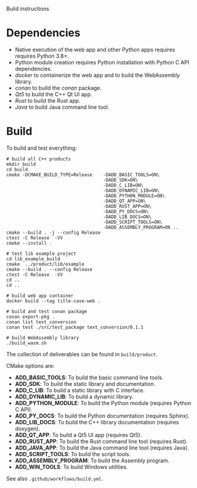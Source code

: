 Build instructions


# Dependencies

* Native execution of the web app and other Python apps requires requires Python 3.8+.
* Python module creation requires Python installation with Python C API dependencies.
* *docker* to containerize the web app and to build the WebAssembly library.
* *conan* to build the *conan* package.
* *Qt5* to build the C++ Qt UI app.
* *Rust* to build the Rust app.
* *Java* to build Java command line tool.


# Build

To build and test everything:

```
# build all C++ products
mkdir build
cd build
cmake -DCMAKE_BUILD_TYPE=Release    -DADD_BASIC_TOOLS=ON\
                                    -DADD_SDK=ON\
                                    -DADD_C_LIB=ON\
                                    -DADD_DYNAMIC_LIB=ON\
                                    -DADD_PYTHON_MODULE=ON\
                                    -DADD_QT_APP=ON\
                                    -DADD_RUST_APP=ON\
                                    -DADD_PY_DOCS=ON\
                                    -DADD_LIB_DOCS=ON\
                                    -DADD_SCRIPT_TOOLS=ON\
                                    -DADD_ASSEMBLY_PROGRAM=ON ..
cmake --build . -j --config Release
ctest -C Release  -VV
cmake --install .

# test lib example project
cd lib_example_build
cmake  ../product/lib/example
cmake --build . --config Release
ctest -C Release  -VV
cd ..
cd ..

# build web app container
docker build --tag title-case-web .

# build and test conan package
conan export-pkg . 
conan list text_conversion
conan test ./src/test_package text_conversion/0.1.1

# build WebAssembly library
./build_wasm.sh
```

The collection of deliverables can be found in ```build/product```.

CMake options are:

- **ADD_BASIC_TOOLS**: To build the basic command line tools.
- **ADD_SDK**: To build the static library and documentation.
- **ADD_C_LIB**: To build a static library with C interface.
- **ADD_DYNAMIC_LIB**: To build a dynamic library.
- **ADD_PYTHON_MODULE**: To build the Python module (requires Python C API).
- **ADD_PY_DOCS**: To build the Python documentation (requires Sphinx).
- **ADD_LIB_DOCS**: To build the C++ library documentation (requires doxygen).
- **ADD_QT_APP**: To build a Qt5 UI app (requires Qt5).
- **ADD_RUST_APP**: To build the Rust command line tool (requires Rust).
- **ADD_JAVA_APP**: To build the Java command line tool (requires Java).
- **ADD_SCRIPT_TOOLS**: To build the script tools.
- **ADD_ASSEMBLY_PROGRAM**: To build the Assembly program.
- **ADD_WIN_TOOLS**: To build Windows utilities.

See also ```.github/workflows/build.yml```.